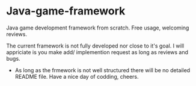 # Java-game-framework
Java game development framework from scratch. Free usage, welcoming reviews.

The current framework is not fully developed nor close to it's goal.
I will appriciate is you make add/ implemention request as long as reviews and bugs.

* As long as the frmework is not well structured there will be no detailed README file.
Have a nice day of codding, cheers.
